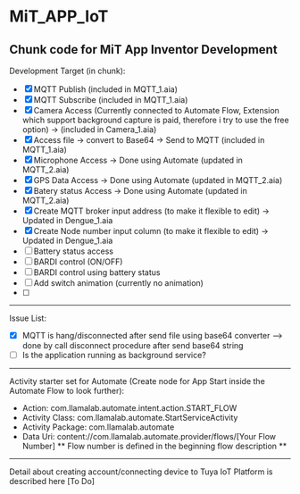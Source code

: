 # MiT_APP_IoT
Chunk code for MiT App Inventor Development
--- 
Development Target (in chunk): 
- [x] MQTT Publish (included in MQTT_1.aia)
- [x] MQTT Subscribe (included in MQTT_1.aia)
- [x] Camera Access (Currently connected to Automate Flow, Extension which support background capture is paid, therefore i try to use the free option) -> (included in Camera_1.aia)
- [x] Access file -> convert to Base64 -> Send to MQTT (included in MQTT_1.aia)
- [x] Microphone Access -> Done using Automate (updated in MQTT_2.aia)
- [x] GPS Data Access -> Done using Automate (updated in MQTT_2.aia)
- [x] Batery status Access -> Done using Automate (updated in MQTT_2.aia)
- [x] Create MQTT broker input address (to make it flexible to edit) -> Updated in Dengue_1.aia
- [x] Create Node number input column (to make it flexible to edit) -> Updated in Dengue_1.aia
- [ ] Battery status access 
- [ ] BARDI control (ON/OFF)
- [ ] BARDI control using battery status
- [ ] Add switch animation (currently no animation)
- [ ] 

---
Issue List: 
- [x] MQTT is hang/disconnected after send file using base64 converter --> done by call disconnect procedure after send base64 string 
- [ ] Is the application running as background service? 

---
Activity starter set for Automate (Create node for App Start inside the Automate Flow to look further): 
* Action: com.llamalab.automate.intent.action.START_FLOW
* Activity Class: com.llamalab.automate.StartServiceActivity
* Activity Package: com.llamalab.automate
* Data Uri: content://com.llamalab.automate.provider/flows/[Your Flow Number]
** Flow number is defined in the beginning flow description **

--- 
Detail about creating account/connecting device to Tuya IoT Platform is described here [To Do]
